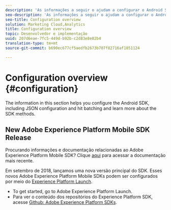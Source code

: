 ```yaml
---
description: 'As informações a seguir o ajudam a configurar o Android SDK, incluindo a configuração JSON, o agrupamento da ocorrência e os métodos do SDK '
seo-description: 'As informações a seguir o ajudam a configurar o Android SDK, incluindo a configuração JSON, o agrupamento da ocorrência e os métodos do SDK '
seo-title: Configuration overview
solution: Marketing Cloud,Analytics
title: Configuration overview
topic: Desenvolvedor e implementação
uuid: 207d6eae-7fc5-449d-b92b-c2d83e8e82b4
translation-type: tm+mt
source-git-commit: b690ec677cf5aedfb2673b707f82716af1851124

---
```



# Configuration overview {#configuration}

The information in this section helps you configure the Android SDK, including JSON configuration and hit batching and learn more about the SDK methods.

## New Adobe Experience Platform Mobile SDK Release

Procurando informações e documentação relacionadas ao Adobe Experience Platform Mobile SDK? Clique [aqui](https://aep-sdks.gitbook.io/docs/) para acessar a documentação mais recente.

Em setembro de 2018, lançamos uma nova versão principal do SDK. Esses novos Adobe Experience Platform Mobile SDKs podem ser configurados por meio do [Experience Platform Launch](https://www.adobe.com/experience-platform/launch.html).

* To get started, go to Adobe Experience Platform Launch.
* Para ver o conteúdo dos repositórios do Experience Platform SDK, acesse [Github: Adobe Experience Platform SDKs](https://github.com/Adobe-Marketing-Cloud/acp-sdks).

